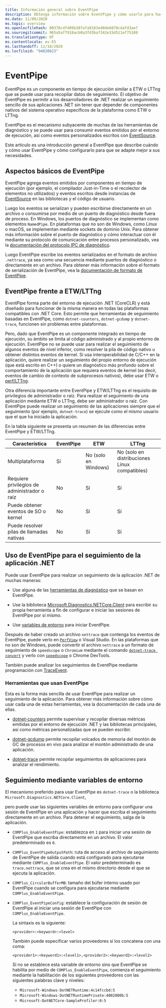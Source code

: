 ```yaml
---
title: Información general sobre EventPipe
description: Obtenga información sobre EventPipe y cómo usarlo para hacer un seguimiento de las aplicaciones .NET con el fin de diagnosticar problemas de rendimiento.
ms.date: 11/09/2020
ms.topic: overview
ms.openlocfilehash: 00378c4f409b307afa9183e40de6078cdafd3ae7
ms.sourcegitcommit: 965a5af7918acb0a3fd3baf342e15d511ef75188
ms.translationtype: HT
ms.contentlocale: es-ES
ms.lasthandoff: 11/18/2020
ms.locfileid: "94820623"
---
```

# <a name="eventpipe"></a>EventPipe

EventPipe es un componente en tiempo de ejecución similar a ETW o LTTng que se puede usar para recopilar datos de seguimiento. El objetivo de EventPipe es permitir a los desarrolladores de .NET realizar un seguimiento sencillo de sus aplicaciones .NET sin tener que depender de componentes nativos del sistema operativo específicos de la plataforma como ETW o LTTng.

EventPipe es el mecanismo subyacente de muchas de las herramientas de diagnóstico y se puede usar para consumir eventos emitidos por el entorno de ejecución, así como eventos personalizados escritos con [EventSource](xref:System.Diagnostics.Tracing.EventSource).

Este artículo es una introducción general a EventPipe que describe cuándo y cómo usar EventPipe y cómo configurarlo para que se adapte mejor a sus necesidades.

## <a name="eventpipe-basics"></a>Aspectos básicos de EventPipe

EventPipe agrega eventos emitidos por componentes en tiempo de ejecución (por ejemplo, el compilador Just-in-Time o el recolector de elementos no utilizados) y eventos escritos desde instancias de [EventSource](xref:System.Diagnostics.Tracing.EventSource) en las bibliotecas y el código de usuario.

Luego los eventos se serializan y pueden escribirse directamente en un archivo o consumirse por medio de un puerto de diagnóstico desde fuera de proceso. En Windows, los puertos de diagnóstico se implementan como elementos `NamedPipe`. En plataformas que no son de Windows, como Linux o macOS, se implementan mediante sockets de dominio Unix. Para obtener más información sobre el puerto de diagnóstico y cómo interactuar con él mediante su protocolo de comunicación entre procesos personalizado, vea la [documentación del protocolo IPC de diagnóstico](https://github.com/dotnet/diagnostics/blob/master/documentation/design-docs/ipc-protocol.md).

Luego EventPipe escribe los eventos serializados en el formato de archivo `.nettrace`, ya sea como una secuencia mediante puertos de diagnóstico o directamente en un archivo. Para obtener más información sobre el formato de serialización de EventPipe, vea la [documentación de formato de EventPipe](https://github.com/microsoft/perfview/blob/master/src/TraceEvent/EventPipe/EventPipeFormat.md).

## <a name="eventpipe-vs-etwlttng"></a>EventPipe frente a ETW/LTTng

EventPipe forma parte del entorno de ejecución .NET (CoreCLR) y está diseñado para funcionar de la misma manera en todas las plataformas compatibles con .NET Core. Esto permite que herramientas de seguimiento basadas en EventPipe, como `dotnet-counters`, `dotnet-gcdump` y `dotnet-trace`, funcionen sin problemas entre plataformas.

Pero, dado que EventPipe es un componente integrado en tiempo de ejecución, su ámbito se limita al código administrado y al propio entorno de ejecución. EventPipe no se puede usar para realizar el seguimiento de algunos eventos de nivel inferior, como resolver la pila de código nativo u obtener distintos eventos de kernel. Si usa interoperabilidad de C/C++ en la aplicación, quiere realizar un seguimiento del propio entorno de ejecución (que está escrito en C++) o quiere un diagnóstico más profundo sobre el comportamiento de la aplicación que requiera eventos de kernel (es decir, eventos de cambio de contexto de subprocesos nativos), debe usar ETW o [perf/LTTng](./trace-perfcollect-lttng.md).

Otra diferencia importante entre EventPipe y ETW/LTTng es el requisito de privilegios de administrador o raíz. Para realizar el seguimiento de una aplicación mediante ETW o LTTng, debe ser administrador o raíz. Con EventPipe puede realizar un seguimiento de las aplicaciones siempre que el seguimiento (por ejemplo, `dotnet-trace`) se ejecute como el mismo usuario que el que ha iniciado la aplicación.

En la tabla siguiente se presenta un resumen de las diferencias entre EventPipe y ETW/LTTng.

|Característica|EventPipe|ETW|LTTng|
|-------|---------|---|-----------|
|Multiplataforma|Sí|No (solo en Windows)|No (solo en distribuciones Linux compatibles)|
|Requiere privilegios de administrador o raíz|No|Sí|Sí|
|Puede obtener eventos de SO o kernel|No|Sí|Sí|
|Puede resolver pilas de llamadas nativas|No|Sí|Sí|

## <a name="use-eventpipe-to-trace-your-net-application"></a>Uso de EventPipe para el seguimiento de la aplicación .NET

Puede usar EventPipe para realizar un seguimiento de la aplicación .NET de muchas maneras:

* Use alguna de las [herramientas de diagnóstico](#tools-that-use-eventpipe) que se basan en EventPipe.

* Use la biblioteca [Microsoft.Diagnostics.NETCore.Client](https://github.com/dotnet/diagnostics/blob/master/documentation/diagnostics-client-library-instructions.md) para escribir su propia herramienta a fin de configurar e iniciar las sesiones de EventPipe por sí mismo.

* Use [variables de entorno](#trace-using-environment-variables) para iniciar EventPipe.

Después de haber creado un archivo `nettrace` que contenga los eventos de EventPipe, puede verlo en [`PerfView`](https://github.com/Microsoft/perfview#perfview-overview) o Visual Studio. En las plataformas que no son de Windows, puede convertir el archivo `nettrace` a un formato de seguimiento de `speedscope` o `Chromium` mediante el comando [`dotnet-trace convert`](./dotnet-trace.md#dotnet-trace-convert) y verlo con [`speedscope`](https://www.speedscope.app/) o Chrome DevTools.

También puede analizar los seguimientos de EventPipe mediante programación con [TraceEvent](https://github.com/Microsoft/perfview/blob/master/documentation/TraceEvent/TraceEventLibrary.md).

### <a name="tools-that-use-eventpipe"></a>Herramientas que usan EventPipe

Esta es la forma más sencilla de usar EventPipe para realizar un seguimiento de la aplicación. Para obtener más información sobre cómo usar cada una de estas herramientas, vea la documentación de cada una de ellas.

* [dotnet-counters](./dotnet-counters.md) permite supervisar y recopilar diversas métricas emitidas por el entorno de ejecución .NET y las bibliotecas principales, así como métricas personalizadas que se pueden escribir.

* [dotnet-gcdump](./dotnet-gcdump.md) permite recopilar volcados de memoria del montón de GC de procesos en vivo para analizar el montón administrado de una aplicación.

* [dotnet-trace](./dotnet-trace.md) permite recopilar seguimientos de aplicaciones para analizar el rendimiento.

## <a name="trace-using-environment-variables"></a>Seguimiento mediante variables de entorno

El mecanismo preferido para usar EventPipe es `dotnet-trace` o la biblioteca `Microsoft.Diagnostics.NETCore.Client`,

pero puede usar las siguientes variables de entorno para configurar una sesión de EventPipe en una aplicación y hacer que escriba el seguimiento directamente en un archivo. Para detener el seguimiento, salga de la aplicación.

* `COMPlus_EnableEventPipe`: establezca en `1` para iniciar una sesión de EventPipe que escriba directamente en un archivo. El valor predeterminado es `0`.

* `COMPlus_EventPipeOutputPath`: ruta de acceso al archivo de seguimiento de EventPipe de salida cuando está configurado para ejecutarse mediante `COMPlus_EnableEventPipe`. El valor predeterminado es `trace.nettrace`, que se crea en el mismo directorio desde el que se ejecuta la aplicación.

* `COMPlus_CircularBufferMB`: tamaño del búfer interno usado por EventPipe cuando se configura para ejecutarse mediante `COMPlus_EnableEventPipe`.

* `COMPlus_EventPipeConfig`: establece la configuración de sesión de EventPipe al iniciar una sesión de EventPipe con `COMPlus_EnableEventPipe`.

  La sintaxis es la siguiente:

  `<provider>:<keyword>:<level>`

  También puede especificar varios proveedores si los concatena con una coma:

  `<provider1>:<keyword1>:<level1>,<provider2>:<keyword2>:<level2>`

  Si no se establece esta variable de entorno sino que EventPipe se habilita por medio de `COMPlus_EnableEventPipe`, comienza el seguimiento mediante la habilitación de los siguientes proveedores con las siguientes palabras clave y niveles:

  - `Microsoft-Windows-DotNETRuntime:4c14fccbd:5`
  - `Microsoft-Windows-DotNETRuntimePrivate:4002000b:5`
  - `Microsoft-DotNETCore-SampleProfiler:0:5`
